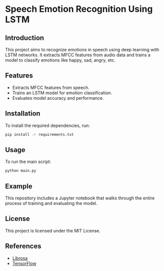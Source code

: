 # Speech Emotion Recognition Using LSTM

## Introduction
This project aims to recognize emotions in speech using deep learning with LSTM networks. It extracts MFCC features from audio data and trains a model to classify emotions like happy, sad, angry, etc.

## Features
- Extracts MFCC features from speech.
- Trains an LSTM model for emotion classification.
- Evaluates model accuracy and performance.

## Installation
To install the required dependencies, run:
```bash
pip install -r requirements.txt
```

## Usage
To run the main script:
```bash
python main.py
```

## Example
This repository includes a Jupyter notebook that walks through the entire process of training and evaluating the model.

## License
This project is licensed under the MIT License.

## References
- [Librosa](https://librosa.org/)
- [TensorFlow](https://www.tensorflow.org/)
